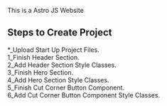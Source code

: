 This is a Astro JS Website

## Steps to Create Project

*_Upload Start Up Project Files.  
1_Finish Header Section.   
2_Add Header Section Style Classes.   
3_Finish Hero Section.   
4_Add Hero Section Style Classes.   
5_Finish Cut Corner Button Component.   
6_Add Cut Corner Button Component Style Classes.   



